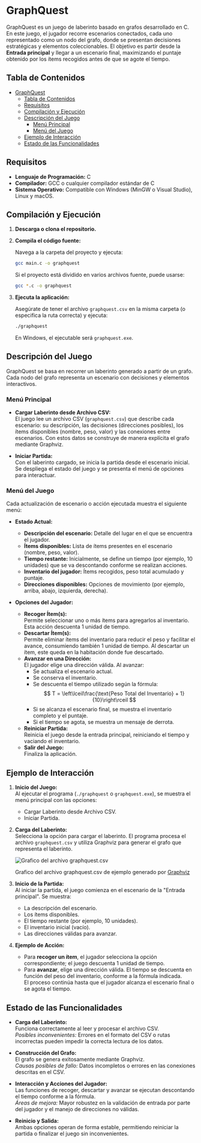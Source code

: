 # GraphQuest

GraphQuest es un juego de laberinto basado en grafos desarrollado en C. En este juego, el jugador recorre escenarios conectados, cada uno representado como un nodo del grafo, donde se presentan decisiones estratégicas y elementos coleccionables. El objetivo es partir desde la **Entrada principal** y llegar a un escenario final, maximizando el puntaje obtenido por los ítems recogidos antes de que se agote el tiempo.

## Tabla de Contenidos

- [GraphQuest](#graphquest)
  - [Tabla de Contenidos](#tabla-de-contenidos)
  - [Requisitos](#requisitos)
  - [Compilación y Ejecución](#compilación-y-ejecución)
  - [Descripción del Juego](#descripción-del-juego)
    - [Menú Principal](#menú-principal)
    - [Menú del Juego](#menú-del-juego)
  - [Ejemplo de Interacción](#ejemplo-de-interacción)
  - [Estado de las Funcionalidades](#estado-de-las-funcionalidades)

## Requisitos

- **Lenguaje de Programación:** C
- **Compilador:** GCC o cualquier compilador estándar de C
- **Sistema Operativo:** Compatible con Windows (MinGW o Visual Studio), Linux y macOS.

## Compilación y Ejecución

1. **Descarga o clona el repositorio.**

2. **Compila el código fuente:**

   Navega a la carpeta del proyecto y ejecuta:

   ```bash
   gcc main.c -o graphquest
   ```

   Si el proyecto está dividido en varios archivos fuente, puede usarse:

   ```bash
   gcc *.c -o graphquest
   ```

3. **Ejecuta la aplicación:**

   Asegúrate de tener el archivo `graphquest.csv` en la misma carpeta (o especifica la ruta correcta) y ejecuta:

   ```bash
   ./graphquest
   ```

   En Windows, el ejecutable será `graphquest.exe`.

## Descripción del Juego

GraphQuest se basa en recorrer un laberinto generado a partir de un grafo. Cada nodo del grafo representa un escenario con decisiones y elementos interactivos.

### Menú Principal

- **Cargar Laberinto desde Archivo CSV:**  
  El juego lee un archivo CSV (`graphquest.csv`) que describe cada escenario: su descripción, las decisiones (direcciones posibles), los ítems disponibles (nombre, peso, valor) y las conexiones entre escenarios. Con estos datos se construye de manera explícita el grafo mediante Graphviz.

- **Iniciar Partida:**  
  Con el laberinto cargado, se inicia la partida desde el escenario inicial. Se despliega el estado del juego y se presenta el menú de opciones para interactuar.

### Menú del Juego

Cada actualización de escenario o acción ejecutada muestra el siguiente menú:

- **Estado Actual:**

  - **Descripción del escenario:** Detalle del lugar en el que se encuentra el jugador.
  - **Ítems disponibles:** Lista de ítems presentes en el escenario (nombre, peso, valor).
  - **Tiempo restante:** Inicialmente, se define un tiempo (por ejemplo, 10 unidades) que se va descontando conforme se realizan acciones.
  - **Inventario del jugador:** Ítems recogidos, peso total acumulado y puntaje.
  - **Direcciones disponibles:** Opciones de movimiento (por ejemplo, arriba, abajo, izquierda, derecha).

- **Opciones del Jugador:**
  - **Recoger Ítem(s):**  
    Permite seleccionar uno o más ítems para agregarlos al inventario. Esta acción descuenta 1 unidad de tiempo.
  - **Descartar Ítem(s):**  
    Permite eliminar ítems del inventario para reducir el peso y facilitar el avance, consumiendo también 1 unidad de tiempo. Al descartar un ítem, este queda en la habitación donde fue descartado.
  - **Avanzar en una Dirección:**  
    El jugador elige una dirección válida. Al avanzar:
    - Se actualiza el escenario actual.
    - Se conserva el inventario.
    - Se descuenta el tiempo utilizado según la fórmula:
      $$
        T = \left\lceil\frac{\text{Peso Total del Inventario} + 1}{10}\right\rceil
      $$
    - Si se alcanza el escenario final, se muestra el inventario completo y el puntaje.
    - Si el tiempo se agota, se muestra un mensaje de derrota.
  - **Reiniciar Partida:**  
    Reinicia el juego desde la entrada principal, reiniciando el tiempo y vaciando el inventario.
  - **Salir del Juego:**  
    Finaliza la aplicación.

## Ejemplo de Interacción

1. **Inicio del Juego:**  
   Al ejecutar el programa (`./graphquest` o `graphquest.exe`), se muestra el menú principal con las opciones:

   - Cargar Laberinto desde Archivo CSV.
   - Iniciar Partida.

2. **Carga del Laberinto:**  
   Selecciona la opción para cargar el laberinto. El programa procesa el archivo `graphquest.csv` y utiliza Graphviz para generar el grafo que representa el laberinto.

   ![Grafico del archivo graphquest.csv](https://file.notion.so/f/f/4f8bebe4-a843-44d2-b6ee-51e2006a90d1/b66b234d-5152-4626-aa1f-b79623e418fc/graphviz.png?table=block&id=1f1d965d-c59e-8035-9afb-e3b9348f5dfd&spaceId=4f8bebe4-a843-44d2-b6ee-51e2006a90d1&expirationTimestamp=1748253600000&signature=A2zQBIZuL6Gxup-c8nBgl0h3JauE-osltmFWFbnDMQo&downloadName=graphviz.png)

   Grafico del archivo graphquest.csv de ejemplo generado por [Graphviz](<https://dreampuf.github.io/GraphvizOnline/?engine=dot#graph%20Laberinto%20%7B%0D%0A%20%20%20%20node%20%5Bshape%3Dbox%2C%20width%3D2%2C%20height%3D1%5D%3B%0D%0A%0D%0A%20%20%20%20%2F%2F%20Primera%20fila%0D%0A%20%20%20%20%7B%20rank%3Dsame%3B%20N1%20%5Blabel%3D%221%3A%20Entrada%20principal%22%5D%3B%0D%0A%20%20%20%20%20%20%20%20%20%20%20%20%20%20%20%20%20N2%20%5Blabel%3D%222%3A%20Librer%C3%ADa%5CnLibro%20antiguo%20(6%20pts%2C%202%20kg)%22%5D%3B%0D%0A%20%20%20%20%20%20%20%20%20%20%20%20%20%20%20%20%20N3%20%5Blabel%3D%223%3A%20Caverna%20oscura%5CnLinterna%20(15%20pts%2C%205%20kg)%22%5D%3B%0D%0A%20%20%20%20%20%20%20%20%20%20%20%20%20%20%20%20%20N4%20%5Blabel%3D%224%3A%20Estudio%22%5D%3B%20%7D%0D%0A%0D%0A%20%20%20%20%2F%2F%20Segunda%20fila%0D%0A%20%20%20%20%7B%20rank%3Dsame%3B%20N5%20%5Blabel%3D%225%3A%20Cocina%5CnCuchillo%20(3%20pts%2C%201%20kg)%5CnPan%20(2%20pts%2C%201%20kg)%22%5D%3B%0D%0A%20%20%20%20%20%20%20%20%20%20%20%20%20%20%20%20%20N6%20%5Blabel%3D%226%3A%20Comedor%5CnCopa%20dorada%20(8%20pts%2C%203%20kg)%22%5D%3B%0D%0A%20%20%20%20%20%20%20%20%20%20%20%20%20%20%20%20%20N7%20%5Blabel%3D%227%3A%20S%C3%B3tano%22%5D%3B%0D%0A%20%20%20%20%20%20%20%20%20%20%20%20%20%20%20%20%20N8%20%5Blabel%3D%228%3A%20Taller%5CnMartillo%20(5%20pts%2C%203%20kg)%5CnClavos%20(1%20pt%2C%201%20kg)%22%5D%3B%20%7D%0D%0A%0D%0A%20%20%20%20%2F%2F%20Tercera%20fila%0D%0A%20%20%20%20%7B%20rank%3Dsame%3B%20N9%20%5Blabel%3D%229%3A%20Jard%C3%ADn%5CnMoneda%20(2%20pts%2C%201%20kg)%22%5D%3B%0D%0A%20%20%20%20%20%20%20%20%20%20%20%20%20%20%20%20%20N10%20%5Blabel%3D%2210%3A%20Pasillo%5CnLlave%20(5%20pts%2C%201%20kg)%22%5D%3B%0D%0A%20%20%20%20%20%20%20%20%20%20%20%20%20%20%20%20%20N11%20%5Blabel%3D%2211%3A%20Sala%20del%20tesoro%5CnCorona%20(50%20pts%2C%2010%20kg)%5CnCollar%20(20%20pts%2C%204%20kg)%22%5D%3B%0D%0A%20%20%20%20%20%20%20%20%20%20%20%20%20%20%20%20%20N12%20%5Blabel%3D%2212%3A%20Almac%C3%A9n%22%5D%3B%20%7D%0D%0A%0D%0A%20%20%20%20%2F%2F%20Cuarta%20fila%0D%0A%20%20%20%20%7B%20rank%3Dsame%3B%20N13%20%5Blabel%3D%2213%3A%20Dormitorio%5CnRub%C3%AD%20(20%20pts%2C%205%20kg)%22%5D%3B%0D%0A%20%20%20%20%20%20%20%20%20%20%20%20%20%20%20%20%20N14%20%5Blabel%3D%2214%3A%20Corredor%22%5D%3B%0D%0A%20%20%20%20%20%20%20%20%20%20%20%20%20%20%20%20%20N15%20%5Blabel%3D%2215%3A%20C%C3%A1mara%20secreta%5CnMapa%20(10%20pts%2C%201%20kg)%22%5D%3B%0D%0A%20%20%20%20%20%20%20%20%20%20%20%20%20%20%20%20%20N16%20%5Blabel%3D%2216%3A%20Salida%22%5D%3B%20%7D%0D%0A%0D%0A%20%20%20%20%2F%2F%20Conexiones%20horizontales%20(izq%20--%20der)%0D%0A%0D%0A%20%20%20%20N2%20--%20N3%3B%20N3%20--%20N4%3B%0D%0A%20%20%20%20N5%20--%20N6%3B%20N6%20--%20N7%3B%20%0D%0A%20%20%20%20N10%20--%20N11%3B%20N11--N7%0D%0A%20%20%20%20N13%20--%20N14%3B%20N14%20--%20N15%3B%20N15%20--%20N16%3B%0D%0A%0D%0A%20%20%20%20%2F%2F%20Conexiones%20verticales%20(arriba%20--%20abajo)%0D%0A%20%20%20%20N1%20--%20N5%3B%20N2%20--%20N6%3B%20N3%20--%20N7%3B%20N4%20--%20N8%3B%0D%0A%20%20%20%20N5%20--%20N9%3B%20N6%20--%20N10%3B%20N8%20--%20N12%3B%0D%0A%20%20%20%20N9%20--%20N13%3B%20N10%20--%20N14%3B%20N12%20--%20N16%3B%0D%0A%7D%0D%0A>)

3. **Inicio de la Partida:**  
   Al iniciar la partida, el juego comienza en el escenario de la "Entrada principal". Se muestra:

   - La descripción del escenario.
   - Los ítems disponibles.
   - El tiempo restante (por ejemplo, 10 unidades).
   - El inventario inicial (vacío).
   - Las direcciones válidas para avanzar.

4. **Ejemplo de Acción:**
   - Para **recoger un ítem**, el jugador selecciona la opción correspondiente; el juego descuenta 1 unidad de tiempo.
   - Para **avanzar**, elige una dirección válida. El tiempo se descuenta en función del peso del inventario, conforme a la fórmula indicada.  
     El proceso continúa hasta que el jugador alcanza el escenario final o se agota el tiempo.

## Estado de las Funcionalidades

- **Carga del Laberinto:**  
  Funciona correctamente al leer y procesar el archivo CSV.  
  _Posibles inconvenientes:_ Errores en el formato del CSV o rutas incorrectas pueden impedir la correcta lectura de los datos.

- **Construcción del Grafo:**  
  El grafo se genera exitosamente mediante Graphviz.  
  _Causas posibles de fallo:_ Datos incompletos o errores en las conexiones descritas en el CSV.

- **Interacción y Acciones del Jugador:**  
  Las funciones de recoger, descartar y avanzar se ejecutan descontando el tiempo conforme a la fórmula.  
  _Áreas de mejora:_ Mayor robustez en la validación de entrada por parte del jugador y el manejo de direcciones no válidas.

- **Reinicio y Salida:**  
  Ambas opciones operan de forma estable, permitiendo reiniciar la partida o finalizar el juego sin inconvenientes.
